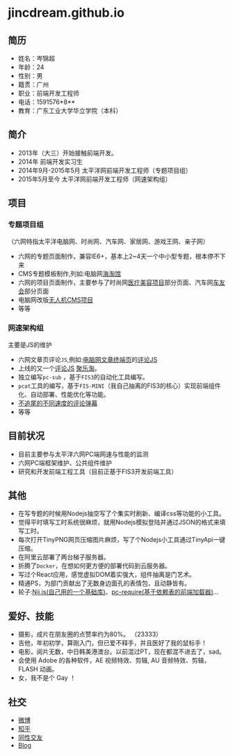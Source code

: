# jincdream.github.io
## 简历
- 姓名：岑锦超
- 年龄：24
- 性别：男
- 籍贯：广州
- 职业：前端开发工程师
- 电话：1591576\*8\*\*
- 教育：广东工业大学华立学院（本科）
## 简介
* 2013年（大三）开始接触前端开发。
* 2014年 前端开发实习生
* 2014年9月-2015年5月 太平洋网前端开发工程师（专题项目组）
* 2015年5月至今 太平洋网前端开发工程师（网速架构组）
## 项目
### 专题项目组
（六网特指太平洋电脑网、时尚网、汽车网、家居网、游戏王网、亲子网）
- 六网的专题页面制作，兼容IE6+，基本上2~4天一个中小型专题，根本停不下来
- CMS专题模板制作,列如:电脑网[海淘馆](http://best.pconline.com.cn/haitao/jp)
- 六网的项目页面制作，主要参与了时尚网[医疗美容项目](http://plastic.pclady.com.cn/)部分页面、汽车网[车友会](http://club.pcauto.com.cn/)部分页面
- 电脑网改版[无人机CMS项目](http://drone.pconline.com.cn/)
- 等等
### 网速架构组
主要是JS的维护
- 六网文章页评论``JS``,例如:[电脑网文章终端页](http://mobile.pconline.com.cn/669/6693098.html)的[评论JS](http://js.3conline.com/pconline/common/js/cmt.js)
- 上线的又一个[评论JS](http://js.3conline.com/js/common/modules/cmt.js) [聚乐淘](http://buy.pconline.com.cn/discount/549/)。
- 独立编写`pc-sub` ，基于`FIS3`的自动化工具编写。
- `pcat`工具的编写，基于`FIS-MINI`（我自己抽离的FIS3的核心）实现前端组件化、自动部署、性能优化等功能。
- [不追尾的不同速度的评论弹幕](http://live.pconline.com.cn/661.html)
- 等等
## 目前状况
- 目前主要参与太平洋六网PC端网速与性能的监测
- 六网PC端框架维护、公共组件维护
- 研究和开发前端工程工具（目前正基于FIS3开发前端工具）
## 其他
- 在写专题的时候用Nodejs抽空写了个集实时刷新、编译css等功能的小工具。
- 觉得平时填写工时系统很麻烦，就用Nodejs模拟登陆并通过JSON的格式来填写工时。
- 每次打开TinyPNG网页压缩图片麻烦，写了个Nodejs小工具通过TinyApi一键压缩。
- 在阿里云部署了两台梯子服务器。
- 折腾了`Docker`，在想如何更方便的部署代码到云服务器。
- 写过个React应用，感觉虚拟DOM着实强大，组件抽离是门艺术。
- 精通PS，为部门贡献出了无数身边面孔的表情包，且动静皆有。
- 轮子:[Nij.js(自己用的一个基础库)](https://github.com/jincdream/Nij.js/blob/master/base.js)、[pc-require(基于依赖表的前端加载器)](https://github.com/jincdream/pc-require)...
## 爱好、技能
- 摄影，成片在朋友圈的点赞率约为80%。 （23333）
- 吉他，年初初学，算刚入门，但已爱不释手，并且医好了我的鼠标手！
- 电影，阅片无数，中日韩美港澳台。以前混过PT，现在都混不进去了，sad。
- 会使用 Adobe 的各种软件，AE 视频特效、剪辑, AU 音频特效、剪辑，FLASH 动画。
- 女，我不是个 Gay ！
## 社交
- [微博](http://weibo.com/275727449)
- [知乎](http://www.zhihu.com/people/cen-jin-chao)
- [同性交友](https://github.com/jincdream/)
- [Blog](https://github.com/jincdream/jincdream.github.io/issues)
